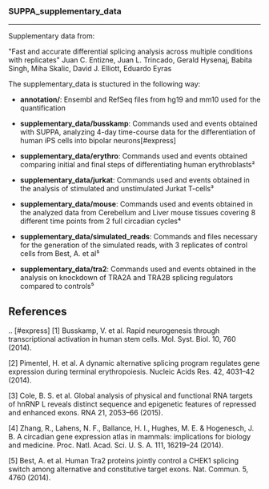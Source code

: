 ### SUPPA_supplementary_data
----------

Supplementary data from:

"Fast and accurate differential splicing analysis across multiple conditions with replicates"
Juan C. Entizne, Juan L. Trincado, Gerald Hysenaj, Babita Singh, Miha Skalic, David J. Elliott, Eduardo Eyras


The supplementary_data is stuctured in the following way:

  - **annotation/**: Ensembl and RefSeq files from hg19 and mm10 used for the quantification
  
  - **supplementary_data/busskamp**: Commands used and events obtained with SUPPA, analyzing 4-day time-course data for the differentiation of human iPS cells into bipolar neurons[#express]
  
  - **supplementary_data/erythro**: Commands used and events obtained comparing initial and final steps of differentiating human erythroblasts²
  
  - **supplementary_data/jurkat**: Commands used and events obtained in the analysis of stimulated and unstimulated Jurkat T-cells³
  
  - **supplementary_data/mouse**: Commands used and events obtained in the analyzed data from Cerebellum and Liver mouse tissues covering 8 different time points from 2 full circadian cycles⁴
  
  - **supplementary_data/simulated_reads**: Commands and files necessary for the generation of the simulated reads, with 3 replicates of control cells from Best, A. et al⁵
  
  - **supplementary_data/tra2**: Commands used and events obtained in the analysis on knockdown of TRA2A and TRA2B splicing regulators compared to controls⁵
  
  
  
  
  References
---------- 
  

.. [#express] [1] Busskamp, V. et al. Rapid neurogenesis through transcriptional activation in human stem cells. Mol. Syst. Biol. 10, 760 (2014).

 [2] Pimentel, H. et al. A dynamic alternative splicing program regulates gene expression during terminal erythropoiesis. Nucleic Acids Res. 42, 4031–42 (2014).

[3] Cole, B. S. et al. Global analysis of physical and functional RNA targets of hnRNP L reveals distinct sequence and epigenetic features of repressed and enhanced exons. RNA 21, 2053–66 (2015).

[4] Zhang, R., Lahens, N. F., Ballance, H. I., Hughes, M. E. & Hogenesch, J. B. A circadian gene expression atlas in mammals: implications for biology and medicine. Proc. Natl. Acad. Sci. U. S. A. 111, 16219–24 (2014).

[5] Best, A. et al. Human Tra2 proteins jointly control a CHEK1 splicing switch among alternative and constitutive target exons. Nat. Commun. 5, 4760 (2014).



